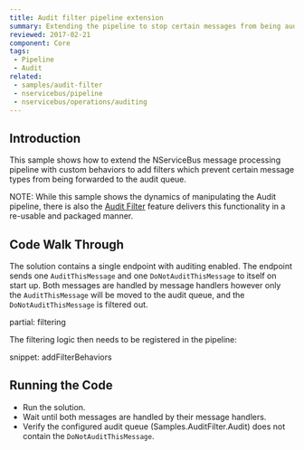 ```yaml
---
title: Audit filter pipeline extension
summary: Extending the pipeline to stop certain messages from being audited.
reviewed: 2017-02-21
component: Core
tags:
 - Pipeline
 - Audit
related:
 - samples/audit-filter
 - nservicebus/pipeline
 - nservicebus/operations/auditing
---
```



## Introduction

This sample shows how to extend the NServiceBus message processing pipeline with custom behaviors to add filters which prevent certain message types from being forwarded to the audit queue.

NOTE: While this sample shows the dynamics of manipulating the Audit pipeline, there is also the [Audit Filter](/nservicebus/audit-filter) feature delivers this functionality in a re-usable and packaged manner.


## Code Walk Through

The solution contains a single endpoint with auditing enabled. The endpoint sends one `AuditThisMessage` and one `DoNotAuditThisMessage` to itself on start up. Both messages are handled by message handlers however only the `AuditThisMessage` will be moved to the audit queue, and the `DoNotAuditThisMessage` is filtered out.

partial: filtering

The filtering logic then needs to be registered in the pipeline:

snippet: addFilterBehaviors


## Running the Code

 * Run the solution.
 * Wait until both messages are handled by their message handlers.
 * Verify the configured audit queue (Samples.AuditFilter.Audit) does not contain the `DoNotAuditThisMessage`.